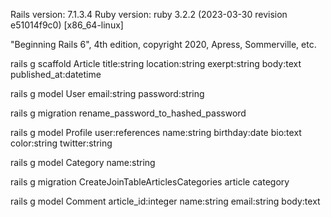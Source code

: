 Rails version: 7.1.3.4
Ruby version: ruby 3.2.2 (2023-03-30 revision e51014f9c0) [x86_64-linux]

"Beginning Rails 6", 4th edition, copyright 2020, Apress, Sommerville, etc.

rails g scaffold Article title:string location:string exerpt:string body:text published_at:datetime

rails g model User email:string password:string

rails g migration rename_password_to_hashed_password

rails g model Profile user:references name:string birthday:date bio:text color:string twitter:string

rails g model Category name:string

rails g migration CreateJoinTableArticlesCategories article category

rails g model Comment article_id:integer name:string email:string body:text


